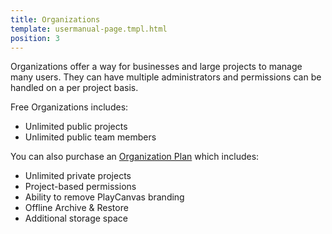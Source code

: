 ```yaml
---
title: Organizations
template: usermanual-page.tmpl.html
position: 3
---
```


Organizations offer a way for businesses and large projects to manage many users. They can have multiple administrators and permissions can be handled on a per project basis.

Free Organizations includes:

- Unlimited public projects
- Unlimited public team members

You can also purchase an [Organization Plan][1] which includes:

- Unlimited private projects
- Project-based permissions
- Ability to remove PlayCanvas branding
- Offline Archive & Restore
- Additional storage space

[1]: https://playcanvas.com/pricing

